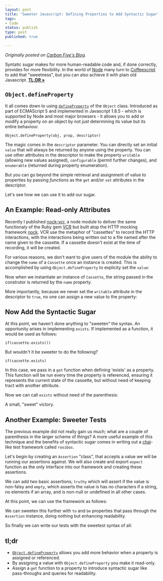 ```yaml
---
layout: post
title: "Sweeter Javascript: Defining Properties to Add Syntactic Sugar"
tags:
- Code
status: publish
type: post
published: true

---
```

_Originally posted on [Carbon Five's Blog](http://blog.carbonfive.com/2013/02/12/sweeter-javascript-defining-properties-to-add-syntactic-sugar/)._

Syntatic sugar makes for more human-readable code and, if done
correctly, provides for more flexibility. In the world of [Node][node]
many turn to [Coffeescript][coffee-script] to add that "sweetness",
but you can also achieve it with plain old Javascript. <a href="#tldr"><strong>TL;DR &raquo;</strong></a>

## <code>Object.defineProperty</code>

It all comes down to using [<code>defineProperty</code>][object-define-property] of the
<code>Object</code> class. Introduced as part of ECMAScript 5 and
implemented in Javascript 1.8.5 - which is supported by Node and most
major browsers - it allows you to add or modify
a property on an object by not just determining its value but its
entire behaviour.

    Object.defineProperty(obj, prop, descriptor)

The magic comes in the <code>descriptor</code> parameter. You can
directly set an initial <code>value</code> that will always be returned
by anyone using the property.  You can use other attributes in the
descriptor to make the property
<code>writable</code> (allowing new values assigned),
<code>configurable</code> (permit further changes), and
<code>enumerable</code> (returned during property enumeration).

But you can go beyond the simple retrieval and assignment of value to
properties by passing *functions* as the <code>get</code> and/or <code>set</code>
attributes in the descriptor.

Let's see how we can use it to add our sugar.

## An Example: Read-only Attributes

Recently I published [nock-vcr][nock-vcr], a node module to deliver
the same functionaly of the Ruby gem [VCR][vcr] but built atop the HTTP 
mocking framework [nock][nock]. VCR use the metaphor of "cassettes"
to record the HTTP interactions, with the interactions being written
out to a file named after the name given to the cassette. If a
cassette doesn't exist at the time of recording, it will be created.  

For various reasons, we don't want to give users of the module
the ability to change the <code>name</code> of a <code>Cassette</code>
once an instance is created. This is accomplished by using
<code>Object.defineProperty</code> to explicity set the
<code>value</code>:

<script src="https://gist.github.com/rudyjahchan/4753384.js?file=cassette.js"></script>

Now when we instantiate an instance of <code>Cassette</code>, the string
passed in the construtor is returned by the <code>name</code> property.

<script src="https://gist.github.com/rudyjahchan/4753384.js?file=cassette.sh"></script>

More importantly, because we never set the <code>writable</code>
attribute in the descriptor to <code>true</code>, no one can assign 
a new value to the property:

<script src="https://gist.github.com/rudyjahchan/4753384.js?file=cassette-read-only.sh"></script>

## Now Add the Syntactic Sugar

At this point, we haven't done anything to "sweeten" the syntax. An
opportunity arises in implementing <code>exists</code>. If implemented
as a function, it would be used as follows:

	if(cassette.exists())

But wouldn't it be sweeter to do the following?

	if(cassette.exists)

In this case, we pass in a <code>get</code> function when defining
'exists' as a property. This function will be run every time the property is
referenced, ensuring it represents the current state of the cassette, but without
need of keeping tract with another attribute.

<script src="https://gist.github.com/rudyjahchan/4753384.js?file=cassette-exists.js"></script>

Now we can call <code>exists</code> without need of the parenthesis:

<script src="https://gist.github.com/rudyjahchan/4753384.js?file=cassette-exists.sh"></script>

A small, "sweet" victory.

## Another Example: Sweeter Tests

The previous example did not really gain us much; what are a couple of
parenthesis in the larger scheme of things? A more useful example of this
technique and the benefits of syntactic sugar comes in writing out a 
[chai][chai]-like test framework called <code>rooibos</code>.

Let's begin by creating an <code>Assertion</code> "class", that accepts a
value we will be running our assertions against. We will also create and
export <code>expect</code> function as the only interface into our framework and
creating these assertions.

<script src="https://gist.github.com/rudyjahchan/4753384.js?file=rooibos.js"></script>

We can add two basic assertions; <code>truthy</code> which will
assert if the value is non-falsy and <code>empty</code>, which asserts
the value is has no characters if a string, no elements if an array, and
is non-null or undefined in all other cases.

<script src="https://gist.github.com/rudyjahchan/4753384.js?file=rooibos-truthy-empty.js"></script>

At this point, we can use the framework as follows:

<script src="https://gist.github.com/rudyjahchan/4753384.js?file=rooibos-demo.sh"></script>

We can sweeten this further with <code>to</code> and <code>be</code> properties that pass through the <code>Assertion</code> instance, doing nothing but enhancing readability.

<script src="https://gist.github.com/rudyjahchan/4753384.js?file=rooibos-passthroughs.js"></script>

So finally we can write our tests with the sweetest syntax of all:

<script src="https://gist.github.com/rudyjahchan/4753384.js?file=rooibos-passthroughs.sh"></script>

## <a name="tldr"></a> tl;dr

* [<code>Object.defineProperty</code>][object-define-property] allows you add more behavior when a
property is assigned or referenced.
* By assigning a value with <code>Object.defineProperty</code> you make
it read-only.
* Assign a <code>get</code> function to a property to introduce
syntactic sugar like pass-throughs and queries for readability.

[nock]: https://github.com/flatiron/nock
[nock-vcr]: https://github.com/carbonfive/nock-vcr
[vcr]: https://github.com/vcr/vcr
[node]: http://nodejs.org
[coffee-script]: http://coffeescript.org/
[object-define-property]: https://developer.mozilla.org/en-US/docs/JavaScript/Reference/Global_Objects/Object/defineProperty
[chai]: http://chaijs.com/
